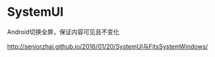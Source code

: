 # SystemUI
Android切换全屏，保证内容可见且不变化

<http://seniorzhai.github.io/2016/01/20/SystemUI与FitsSystemWindows/>
